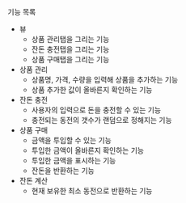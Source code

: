 기능 목록

- 뷰
  - 상품 관리탭을 그리는 기능
  - 잔돈 충전탭을 그리는 기능
  - 상품 구매탭을 그리는 기능
- 상품 관리
  - 상품명, 가격, 수량을 입력해 상품을 추가하는 기능
  - 상품 추가한 값이 올바른지 확인하는 기능
- 잔돈 충전
  - 사용자의 입력으로 돈을 충전할 수 있는 기능
  - 충전되는 동전의 갯수가 랜덤으로 정해지는 기능
- 상품 구매
  - 금액을 투입할 수 있는 기능
  - 투입한 금액이 올바른지 확인하는 기능
  - 투입한 금액을 표시하는 기능
  - 잔돈을 반환하는 기능
- 잔돈 계산
  - 현재 보유한 최소 동전으로 반환하는 기능
